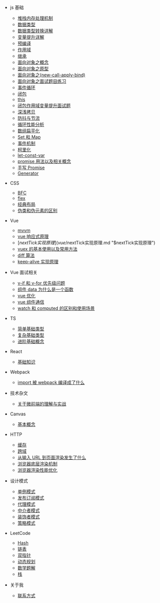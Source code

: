 - js 基础

  - [堆栈内存处理机制](js/堆栈内存处理机制.md "堆栈内存处理机制")
  - [数据类型](js/数据类型.md "数据类型")
  - [数据类型转换详解](js/数据类型转换详解.md "数据类型转换详解")
  - [变量提升详解](js/变量提升详解.md "变量提升详解")
  - [预编译](js/预编译.md "预编译")
  - [作用域](js/作用域.md "作用域")
  - [继承](js/继承.md "继承")
  - [面向对象之概念](js/面向对象之概念.md "面向对象之概念")
  - [面向对象之原型](js/面向对象之原型.md "面向对象之原型")
  - [面向对象之(new-call-apply-bind)](<js/面向对象之(new-call-apply-bind).md> "面向对象之(new-call-apply-bind)")
  - [面向对象之面试题目练习](js/面向对象之面试题目练习.md "面向对象之面试题目练习")
  - [事件循环](js/事件循环.md "事件循环")
  - [闭包](js/闭包.md "闭包")
  - [this](js/this.md "this")
  - [闭包作用域变量提升面试题](js/闭包作用域变量提升面试题.md "闭包作用域变量提升面试题")
  - [深浅拷贝](js/深浅拷贝.md "深浅拷贝")
  - [防抖与节流](js/防抖与节流.md "防抖与节流")
  - [循环性能分析](js/循环性能分析.md "循环性能分析")
  - [数组扁平化](js/数组扁平化.md "数组扁平化")
  - [Set 和 Map](js/Set和Map.md "Set和Map数据结构")
  - [事件机制](js/事件机制.md "事件机制")
  - [柯里化](js/柯里化.md "柯里化")
  - [let-const-var](js/let-const-var.md "let-const-var的区别")
  - [promise 用法以及相关概念](js/promise用法以及相关概念.md "promise用法以及相关概念")
  - [手写 Promise](js/手写Promise.md "手写Promise")
  - [Generator](js/Generator "Generator")

- CSS

  - [BFC](css/BFC.md "BFC")
  - [flex](css/flex.md "flex")
  - [经典布局](css/经典布局.md "经典布局")
  - [伪类和伪元素的区别](css/伪类和伪元素的区别.md "伪类和伪元素的区别")

- Vue

  - [mvvm](vue/mvvm.md "mvvm")
  - [vue 响应式原理](vue/vue响应式原理.md "vue响应式原理")
  - [$nextTick 实现原理](vue/$nextTick实现原理.md "$nextTick实现原理")
  - [vuex 的基本使用以及常用方法](vue/vuex的基本使用以及常用方法.md "vuex的基本使用以及常用方法")
  - [diff 算法](vue/diff算法.md "diff算法")
  - [keep-alive 实现原理](vue/keep-alive实现原理.md "keep-alive实现原理")

- Vue 面试相关

  - [v-if 和 v-for 优先级问题](vue-interview/v-if和v-for优先级问题.md "v-if和v-for优先级问题")
  - [组件 data 为什么是一个函数](vue-interview/组件data为什么是一个函数.md "组件data为什么是一个函数")
  - [vue 优化](vue-interview/vue优化.md "vue优化")
  - [vue 组件通信](vue-interview/vue组件通信.md "vue组件通信")
  - [watch 和 computed 的区别和使用场景](vue-interview/watch和computed的区别和使用场景.md "watch和computed的区别和使用场景")

- TS

  - [简单基础类型](TS/简单基础类型.md "简单基础类型")
  - [复杂基础类型](TS/复杂基础类型.md "复杂基础类型")
  - [进阶基础概念](TS/进阶基础概念.md "进阶基础概念")

- React

  - [基础知识](vue/基础知识.md "基础知识")

- Webpack

  - [import 被 webpack 编译成了什么](webpack/import被webpack编译成了什么.md "import被webpack编译成了什么")

- 技术杂文

  - [关于微前端的理解与实战](tech-essays/关于微前端的理解与实战.md "关于微前端的理解与实战")

- Canvas

  - [基本概念](canvas/基本概念.md "基本概念")

- HTTP

  - [缓存](HTTP/缓存.md "缓存")
  - [跨域](HTTP/跨域.md "跨域")
  - [从输入 URL 到页面渲染发生了什么](HTTP/从输入URL到页面渲染发生了什么.md "从输入URL到页面渲染发生了什么")
  - [浏览器底层渲染机制](HTTP/浏览器底层渲染机制.md "浏览器底层渲染机制")
  - [浏览器渲染性能优化](HTTP/浏览器渲染性能优化.md "浏览器渲染性能优化")

- 设计模式

  - [单例模式](designMode/单例模式.md "单例模式")
  - [发布订阅模式](designMode/发布订阅模式.md "发布订阅模式")
  - [代理模式](designMode/代理模式.md "代理模式")
  - [中介者模式](designMode/中介者模式.md "中介者模式")
  - [装饰者模式](designMode/装饰者模式.md "装饰者模式")
  - [策略模式](designMode/策略模式.md "策略模式")

- LeetCode

  - [Hash](LeetCode/Hash.md "Hash")
  - [链表](LeetCode/链表.md "链表")
  - [双指针](LeetCode/双指针.md "双指针")
  - [动态规划](LeetCode/动态规划.md "动态规划")
  - [数学题解](LeetCode/数学题解.md "数学题解")
  - [栈](LeetCode/栈.md "栈")

- 关于我
  - [联系方式](contact/contact.md "联系方式")
